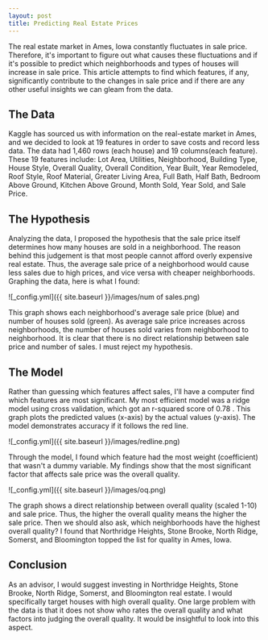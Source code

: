 ```yaml
---
layout: post
title: Predicting Real Estate Prices
---  
```


The real estate market in Ames, Iowa constantly fluctuates in sale price. Therefore, it's important to figure out what causes these fluctuations and if it's possible to predict which neighborhoods and types of houses will increase in sale price. This article attempts to find which features, if any, significantly contribute to the changes in sale price and if there are any other useful insights we can gleam from the data.

## The Data ##

Kaggle has sourced us with information on the real-estate market in Ames, and we decided to look at 19 features in order to save costs and record less data. The data had 1,460 rows (each house) and 19 columns(each feature). These 19 features include: Lot Area, Utilities, Neighborhood, Building Type, House Style, Overall Quality, Overall Condition, Year Built, Year Remodeled, Roof Style, Roof Material, Greater Living Area, Full Bath, Half Bath, Bedroom Above Ground, Kitchen Above Ground, Month Sold, Year Sold, and Sale Price.

## The Hypothesis ##

Analyzing the data, I proposed the hypothesis that the sale price itself determines how many houses are sold in a neighborhood. The reason behind this judgement is that most people cannot afford overly expensive real estate. Thus, the average sale price of a neighborhood would cause less sales due to high prices, and vice versa with cheaper neighborhoods. Graphing the data, here is what I found:

![_config.yml]({{ site.baseurl }}/images/num of sales.png)

This graph shows each neighborhood's average sale price (blue) and number of houses sold (green). As average sale price increases across neighborhoods, the number of houses sold varies from neighborhood to neighborhood. It is clear that there is no direct relationship between sale price and number of sales. I must reject my hypothesis. 

## The Model ##

Rather than guessing which features affect sales, I'll have a computer find which features are most significant. My most efficient model was a ridge model using cross validation, which got an r-squared score of 0.78 . This graph plots the predicted values (x-axis) by the actual values (y-axis). The model demonstrates accuracy if it follows the red line.

![_config.yml]({{ site.baseurl }}/images/redline.png)

Through the model, I found which feature had the most weight (coefficient) that wasn't a dummy variable. My findings show that the most significant factor that affects sale price was the overall quality.

![_config.yml]({{ site.baseurl }}/images/oq.png)

The graph shows a direct relationship between overall quality (scaled 1-10) and sale price. Thus, the higher the overall quality means the higher the sale price. Then we should also ask, which neighborhoods have the highest overall quality? I found that Northridge Heights, Stone Brooke, North Ridge, Somerst, and Bloomington topped the list for quality in Ames, Iowa.

## Conclusion ##

As an advisor, I would suggest investing in Northridge Heights, Stone Brooke, North Ridge, Somerst, and Bloomington real estate. I would specifically target houses with high overall quality. One large problem with the data is that it does not show who rates the overall quality and what factors into judging the overall quality. It would be insightful to look into this aspect.
